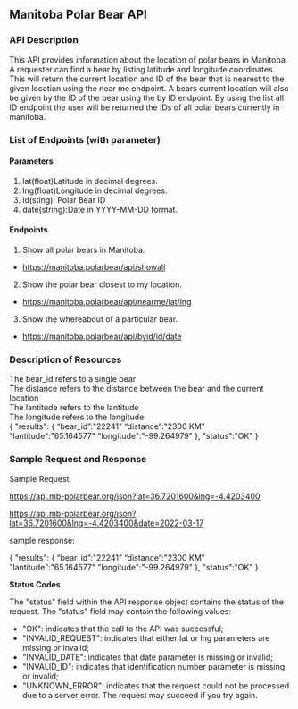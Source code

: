 ## **Manitoba Polar Bear API**

### **API Description**
This API provides information about the location of polar bears in Manitoba. A requester can find a bear by listing latitude and longitude coordinates. This will return the current location and ID of the bear that is nearest to the given location using the near me endpoint. A bears current location will also be given by the ID of the bear using the by ID endpoint. By using the list all ID endpoint the user will be returned the IDs of all polar bears currently in manitoba.

### **List of Endpoints (with parameter)**

#### Parameters
1. lat(float)Latitude in decimal degrees. 
2. lng(float)Longitude in decimal degrees.
3. id(sting): Polar Bear ID
4. date(string):Date in YYYY-MM-DD format.

#### Endpoints
1. Show all polar bears in Manitoba.
 * https://manitoba.polarbear/api/showall
2. Show the polar bear closest to my location.
 * https://manitoba.polarbear/api/nearme/lat/lng
3. Show the whereabout of a particular bear.
 * https://manitoba.polarbear/api/byid/id/date

### **Description of Resources**
The bear_id refers to a single bear  
The distance refers to the distance between the bear and the current location  
The lantitude refers to the lantitude  
The longitude refers to the longitude  
{
      "results":
      {
       “bear_id”:"22241”
       “distance”:"2300 KM”
       "lantitude":"65.164577"
       "longitude":"-99.264979"
      },
       "status":"OK"
}

### **Sample Request and Response**

Sample Request

https://api.mb-polarbear.org/json?lat=36.7201600&lng=-4.4203400

https://api.mb-polarbear.org/json?lat=36.7201600&lng=-4.4203400&date=2022-03-17


sample response:

{
      "results":
      {
       “bear_id”:"22241”
       “distance”:"2300 KM”
       "lantitude":"65.164577"
       "longitude":"-99.264979"
      },
       "status":"OK"
}



**Status Codes**

The "status" field within the API response object contains the status of the request. The "status" field may contain the following values:

- "OK": indicates that the call to the API was successful;
- "INVALID_REQUEST": indicates that either lat or lng parameters are missing or invalid;
- "INVALID_DATE": indicates that date parameter is missing or invalid;
- "INVALID_ID": indicates that identification number parameter is missing or invalid;
- "UNKNOWN_ERROR": indicates that the request could not be processed due to a server error. The request may succeed if you try again.

